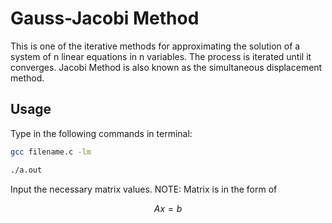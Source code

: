 # Gauss-Jacobi Method
This is one of the iterative methods for approximating the solution of a system of n linear equations in n variables. The process is iterated until it converges. Jacobi Method is also known as the simultaneous displacement method.

## Usage
Type in the following commands in terminal:
```bash
gcc filename.c -lm
```
```bash
./a.out
```
Input the necessary matrix values. NOTE: Matrix is in the form of 

$$ Ax = b $$



